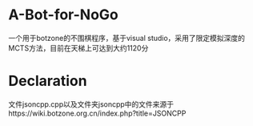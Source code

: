 # A-Bot-for-NoGo
一个用于botzone的不围棋程序，基于visual studio，采用了限定模拟深度的MCTS方法，目前在天梯上可达到大约1120分
# Declaration
文件jsoncpp.cpp以及文件夹jsoncpp中的文件来源于https://wiki.botzone.org.cn/index.php?title=JSONCPP
